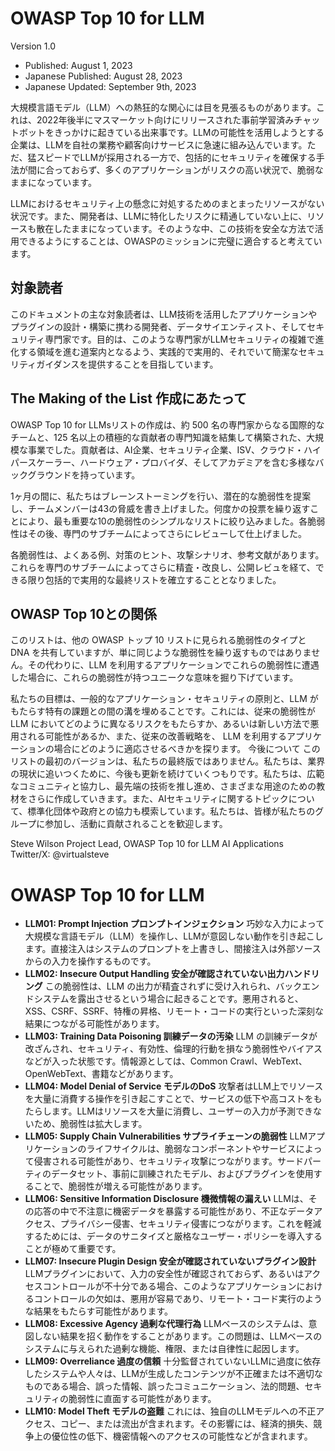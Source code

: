 # OWASP Top 10 for LLM
Version 1.0 
- Published: August 1, 2023
- Japanese Published: August 28, 2023
- Japanese Updated: September 9th, 2023


大規模言語モデル（LLM）への熱狂的な関心には目を見張るものがあります。これは、2022年後半にマスマーケット向けにリリースされた事前学習済みチャットボットをきっかけに起きている出来事です。LLMの可能性を活用しようとする企業は、LLMを自社の業務や顧客向けサービスに急速に組み込んでいます。ただ、猛スピードでLLMが採用される一方で、包括的にセキュリティを確保する手法が間に合っておらず、多くのアプリケーションがリスクの高い状況で、脆弱なままになっています。

LLMにおけるセキュリティ上の懸念に対処するためのまとまったリソースがない状況です。また、開発者は、LLMに特化したリスクに精通していない上に、リソースも散在したままになっています。そのような中、この技術を安全な方法で活用できるようにすることは、OWASPのミッションに完璧に適合すると考えています。

## 対象読者

このドキュメントの主な対象読者は、LLM技術を活用したアプリケーションやプラグインの設計・構築に携わる開発者、データサイエンティスト、そしてセキュリティ専門家です。目的は、このような専門家がLLMセキュリティの複雑で進化する領域を進む道案内となるよう、実践的で実用的、それでいて簡潔なセキュリティガイダンスを提供することを目指しています。

## The Making of the List 作成にあたって

OWASP Top 10 for LLMsリストの作成は、約 500 名の専門家からなる国際的なチームと、125 名以上の積極的な貢献者の専門知識を結集して構築された、大規模な事業でした。貢献者は、AI企業、セキュリティ企業、ISV、クラウド・ハイパースケーラー、ハードウェア・プロバイダ、そしてアカデミアを含む多様なバックグラウンドを持っています。

1ヶ月の間に、私たちはブレーンストーミングを行い、潜在的な脆弱性を提案し、チームメンバーは43の脅威を書き上げました。何度かの投票を繰り返すことにより、最も重要な10の脆弱性のシンプルなリストに絞り込みました。各脆弱性はその後、専門のサブチームによってさらにレビューして仕上げました。

各脆弱性は、よくある例、対策のヒント、攻撃シナリオ、参考文献があります。これらを専門のサブチームによってさらに精査・改良し、公開レビュを経て、できる限り包括的で実用的な最終リストを確立することとなりました。

## OWASP Top 10との関係
このリストは、他の OWASP トップ 10 リストに見られる脆弱性のタイプと DNA を共有していますが、単に同じような脆弱性を繰り返すものではありません。その代わりに、LLM を利用するアプリケーションでこれらの脆弱性に遭遇した場合に、これらの脆弱性が持つユニークな意味を掘り下げています。

私たちの目標は、一般的なアプリケーション・セキュリティの原則と、LLM がもたらす特有の課題との間の溝を埋めることです。これには、従来の脆弱性が LLM においてどのように異なるリスクをもたらすか、あるいは新しい方法で悪用される可能性があるか、また、従来の改善戦略を、 LLM を利用するアプリケーションの場合にどのように適応させるべきかを探ります。
今後について
このリストの最初のバージョンは、私たちの最終版ではありません。私たちは、業界の現状に追いつくために、今後も更新を続けていくつもりです。私たちは、広範なコミュニティと協力し、最先端の技術を推し進め、さまざまな用途のための教材をさらに作成していきます。また、AIセキュリティに関するトピックについて、標準化団体や政府との協力も模索しています。私たちは、皆様が私たちのグループに参加し、活動に貢献されることを歓迎します。

Steve Wilson
Project Lead, OWASP Top 10 for LLM AI Applications
Twitter/X: @virtualsteve



# OWASP Top 10 for LLM

- **LLM01: Prompt Injection プロンプトインジェクション**
巧妙な入力によって大規模な言語モデル（LLM）を操作し、LLMが意図しない動作を引き起こします。直接注入はシステムのプロンプトを上書きし、間接注入は外部ソースからの入力を操作するものです。
- **LLM02: Insecure Output Handling 安全が確認されていない出力ハンドリング**
この脆弱性は、LLM の出力が精査されずに受け入れられ、バックエンドシステムを露出させるという場合に起きることです。悪用されると、XSS、CSRF、SSRF、特権の昇格、リモート・コードの実行といった深刻な結果につながる可能性があります。
- **LLM03: Training Data Poisoning 訓練データの汚染**
LLM の訓練データが改ざんされ、セキュリティ、有効性、倫理的行動を損なう脆弱性やバイアスなどが入った状態です。情報源としては、Common Crawl、WebText、OpenWebText、書籍などがあります。
- **LLM04: Model Denial of Service モデルのDoS**
攻撃者はLLM上でリソースを大量に消費する操作を引き起こすことで、サービスの低下や高コストをもたらします。LLMはリソースを大量に消費し、ユーザーの入力が予測できないため、脆弱性は拡大します。
- **LLM05: Supply Chain Vulnerabilities サプライチェーンの脆弱性**
LLMアプリケーションのライフサイクルは、脆弱なコンポーネントやサービスによって侵害される可能性があり、セキュリティ攻撃につながります。サードパーティのデータセット、事前に訓練されたモデル、およびプラグインを使用することで、脆弱性が増える可能性があります。
- **LLM06: Sensitive Information Disclosure 機微情報の漏えい**
LLMは、その応答の中で不注意に機密データを暴露する可能性があり、不正なデータアクセス、プライバシー侵害、セキュリティ侵害につながります。これを軽減するためには、データのサニタイズと厳格なユーザー・ポリシーを導入することが極めて重要です。
- **LLM07: Insecure Plugin Design 安全が確認されていないプラグイン設計**
LLMプラグインにおいて、入力の安全性が確認されておらず、あるいはアクセスコントロールが不十分である場合、このようなアプリケーションにおけるコントロールの欠如は、悪用が容易であり、リモート・コード実行のような結果をもたらす可能性があります。
- **LLM08: Excessive Agency 過剰な代理行為**
LLMベースのシステムは、意図しない結果を招く動作をすることがあります。この問題は、LLMベースのシステムに与えられた過剰な機能、権限、または自律性に起因します。
- **LLM09: Overreliance 過度の信頼**
十分監督されていないLLMに過度に依存したシステムや人々は、LLMが生成したコンテンツが不正確または不適切なものである場合、誤った情報、誤ったコミュニケーション、法的問題、セキュリティの脆弱性に直面する可能性があります。
- **LLM10: Model Theft モデルの盗難**
これには、独自のLLMモデルへの不正アクセス、コピー、または流出が含まれます。その影響には、経済的損失、競争上の優位性の低下、機密情報へのアクセスの可能性などが含まれます。

